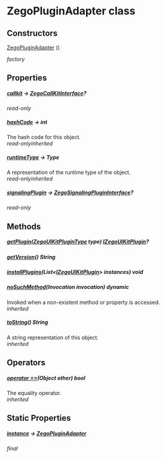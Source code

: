 


# ZegoPluginAdapter class













## Constructors

[ZegoPluginAdapter](../zego_uikit_prebuilt_live_audio_room/ZegoPluginAdapter/ZegoPluginAdapter.md) ()

   _factory_


## Properties

##### [callkit](../zego_uikit_prebuilt_live_audio_room/ZegoPluginAdapter/callkit.md) &#8594; [ZegoCallKitInterface](../zego_uikit_prebuilt_live_audio_room/ZegoCallKitInterface-class.md)?



  
_<span class="feature">read-only</span>_



##### [hashCode](../zego_uikit_prebuilt_live_audio_room/ZegoPluginAdapter/hashCode.md) &#8594; int



The hash code for this object.  
_<span class="feature">read-only</span><span class="feature">inherited</span>_



##### [runtimeType](../zego_uikit_prebuilt_live_audio_room/ZegoPluginAdapter/runtimeType.md) &#8594; Type



A representation of the runtime type of the object.  
_<span class="feature">read-only</span><span class="feature">inherited</span>_



##### [signalingPlugin](../zego_uikit_prebuilt_live_audio_room/ZegoPluginAdapter/signalingPlugin.md) &#8594; [ZegoSignalingPluginInterface](../zego_uikit_prebuilt_live_audio_room/ZegoSignalingPluginInterface-class.md)?



  
_<span class="feature">read-only</span>_





## Methods

##### [getPlugin](../zego_uikit_prebuilt_live_audio_room/ZegoPluginAdapter/getPlugin.md)([ZegoUIKitPluginType](../zego_uikit_prebuilt_live_audio_room/ZegoUIKitPluginType.md) type) [IZegoUIKitPlugin](../zego_uikit_prebuilt_live_audio_room/IZegoUIKitPlugin-mixin.md)?



  




##### [getVersion](../zego_uikit_prebuilt_live_audio_room/ZegoPluginAdapter/getVersion.md)() String



  




##### [installPlugins](../zego_uikit_prebuilt_live_audio_room/ZegoPluginAdapter/installPlugins.md)(List&lt;[IZegoUIKitPlugin](../zego_uikit_prebuilt_live_audio_room/IZegoUIKitPlugin-mixin.md)> instances) void



  




##### [noSuchMethod](../zego_uikit_prebuilt_live_audio_room/ZegoPluginAdapter/noSuchMethod.md)(Invocation invocation) dynamic



Invoked when a non-existent method or property is accessed.  
_<span class="feature">inherited</span>_



##### [toString](../zego_uikit_prebuilt_live_audio_room/ZegoPluginAdapter/toString.md)() String



A string representation of this object.  
_<span class="feature">inherited</span>_





## Operators

##### [operator ==](../zego_uikit_prebuilt_live_audio_room/ZegoPluginAdapter/operator_equals.md)(Object other) bool



The equality operator.  
_<span class="feature">inherited</span>_





## Static Properties

##### [instance](../zego_uikit_prebuilt_live_audio_room/ZegoPluginAdapter/instance.md) &#8594; [ZegoPluginAdapter](../zego_uikit_prebuilt_live_audio_room/ZegoPluginAdapter-class.md)



  
_<span class="feature">final</span>_













